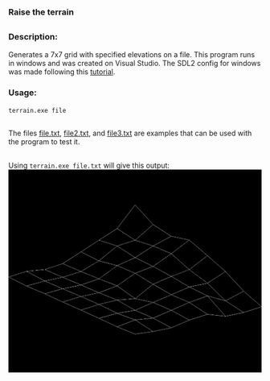 ### Raise the terrain
##
### Description:
Generates a 7x7 grid with specified elevations on a file. This program runs in windows and was created on Visual Studio. The SDL2 config for windows was made following this [tutorial](https://www.youtube.com/watch?v=Sfn7yOiwJLw).

### Usage:
`terrain.exe file`
##

The files [file.txt](file.txt), [file2.txt](file2.txt), and [file3.txt](file3.txt) are examples that can be used with the program to test it.

##

Using `terrain.exe file.txt` will give this output:\
![Example](output_example.jpg)
